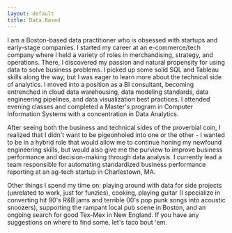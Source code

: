 ```yaml
---
layout: default
title: Data.Based
---
```


I am a Boston-based data practitioner who is obsessed with startups and early-stage companies. I started my career at an e-commerce/tech company where I held a variety of roles in merchandising, strategy, and operations. There, I discovered my passion and natural propensity for using data to solve business problems. I picked up some solid SQL and Tableau skills along the way, but I was eager to learn more about the technical side of analytics. I moved into a position as a BI consultant, becoming entrenched in cloud data warehousing, data modeling standards, data engineering pipelines, and data visualization best practices. I attended evening classes and completed a Master's program in Computer Information Systems with a concentration in Data Analytics.

After seeing both the business and technical sides of the proverbial coin, I realized that I didn't want to be pigeonholed into one or the other - I wanted to be in a hybrid role that would allow me to continue honing my newfound engineering skills, but would also give me the purview to improve business performance and decision-making through data analysis. I currently lead a team responsible for automating standardized business performance reporting at an ag-tech startup in Charlestown, MA.

Other things I spend my time on: playing around with data for side projects (unrelated to work, just for funzies), cooking, playing guitar (I specialize in converting hit 90's R&B jams and terrible 00's pop punk songs into acoustic snoozers), supporting the rampant local pub scene in Boston, and an ongoing search for good Tex-Mex in New England. If you have any suggestions on where to find some, let's taco bout 'em.

